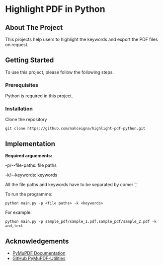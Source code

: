 # Highlight PDF in Python

<!-- ABOUT THE PROJECT -->

## About The Project

This projects help users to highlight the keywords and export the PDF files on request.

<!-- GETTING STARTED -->

## Getting Started

To use this project, please follow the following steps.

### Prerequisites

Python is required in this project.

### Installation

Clone the repository

```
git clone https://github.com/nahceigna/highlight-pdf-python.git
```

<!-- IMPLEMENTATION -->

## Implementation

**Required arguements:**

-p/--file-paths: file paths

-k/--keywords: keywords

All the file paths and keywords have to be separated by comer ','

To run the programme:

```
python main.py -p <file paths> -k <keywords>
```

For example:

```
python main.py -p sample_pdf/sample_1.pdf,sample_pdf/sample_2.pdf -k and,text
```

<!-- ACKNOWLEDGEMENTS -->

## Acknowledgements

- [PyMuPDF Documentation](https://pymupdf.readthedocs.io/en/latest/document.html#Document.save)
- [GitHub PyMuPDF-Utilities](https://github.com/pymupdf/PyMuPDF-Utilities/tree/master)
